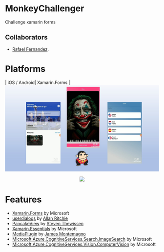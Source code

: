 # MonkeyChallenger
Challenge xamarin forms
## Collaborators
-  [Rafael Fernandez](https://github.com/RafaelFernandez0512).
# Platforms
| iOS / Android| Xamarin.Forms |
<img src="MonkeyChallengerImage.jpg"  alt="Full Example"/>
<p align="center">
<img src="MonkeyChallengerVideo.gif"  width="300" height:"700">
  </p>
  
  # Features
* [Xamarin.Forms](https://github.com/xamarin/Xamarin.Forms) by Microsoft
* [userdialogs](https://github.com/aritchie/userdialogs) by [Allan Ritchie](https://allancritchie.net/)
* [PancakeView](https://github.com/sthewissen/Xamarin.Forms.PancakeView) by [Steven Thewissen](https://thewissen.io)
* [Xamarin.Essentials](https://github.com/xamarin/Essentials) by Microsoft
* [MediaPlugin](https://github.com/jamesmontemagno/MediaPlugin) by [James Montemagno](https://montemagno.com)
* [Microsoft.Azure.CognitiveServices.Search.ImageSearch](https://github.com/Azure/azure-sdk-for-net) by Microsoft
* [Microsoft.Azure.CognitiveServices.Vision.ComputerVision](https://github.com/Azure/azure-sdk-for-net) by Microsoft
